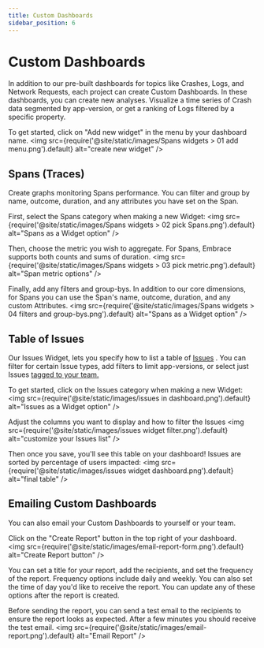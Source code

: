```yaml
---
title: Custom Dashboards
sidebar_position: 6
---
```


# Custom Dashboards

In addition to our pre-built dashboards for topics like Crashes, Logs, and Network Requests, each project can create Custom Dashboards.  In these dashboards, you can create new analyses.  Visualize a time series of Crash data segmented by app-version, or get a ranking of Logs filtered by a specific property.

To get started, click on "Add new widget" in the menu by your dashboard name.
<img src={require('@site/static/images/Spans widgets > 01 add menu.png').default} alt="create new widget" />

## Spans (Traces)

Create graphs monitoring Spans performance.  You can filter and group by name, outcome, duration, and any attributes you have set on the Span.

First, select the Spans category when making a new Widget:
<img src={require('@site/static/images/Spans widgets > 02 pick Spans.png').default} alt="Spans as a Widget option" />

Then, choose the metric you wish to aggregate.  For Spans, Embrace supports both counts and sums of duration.
<img src={require('@site/static/images/Spans widgets > 03 pick metric.png').default} alt="Span metric options" />


Finally, add any filters and group-bys.  In addition to our core dimensions, for Spans you can use the Span's name, outcome, duration, and any custom Attributes.
<img src={require('@site/static/images/Spans widgets > 04 filters and group-bys.png').default} alt="Spans as a Widget option" />




## Table of Issues

Our Issues Widget, lets you specify how to list a table of [Issues](/product/issue-monitoring-and-work-flow) .  You can filter for certain Issue types, add filters to limit app-versions, or select just Issues [tagged to your team.](/product/tagging)

To get started, click on the Issues category when making a new Widget:
<img src={require('@site/static/images/issues in dashboard.png').default} alt="Issues as a Widget option" />

Adjust the columns you want to display and how to filter the Issues
<img src={require('@site/static/images/issues widget filter.png').default} alt="customize your Issues list" />

Then once you save, you'll see this table on your dashboard!  Issues are sorted by percentage of users impacted:
<img src={require('@site/static/images/issues widget dashboard.png').default} alt="final table" />

## Emailing Custom Dashboards

You can also email your Custom Dashboards to yourself or your team. 

Click on the "Create Report" button in the top right of your dashboard.  
<img src={require('@site/static/images/email-report-form.png').default} alt="Create Report button" />

You can set a title for your report, add the recipients, and set the frequency of the report. Frequency options include daily and weekly. You can also set the time of day you'd like to receive the report. You can update any of these options after the report is created.

Before sending the report, you can send a test email to the recipients to ensure the report looks as expected. After a few minutes you should receive the test email.
<img src={require('@site/static/images/email-report.png').default} alt="Email Report" />